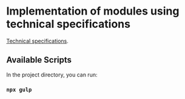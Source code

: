 # Implementation of modules using technical specifications

[Technical specifications]().

## Available Scripts

In the project directory, you can run:

### `npx gulp`
